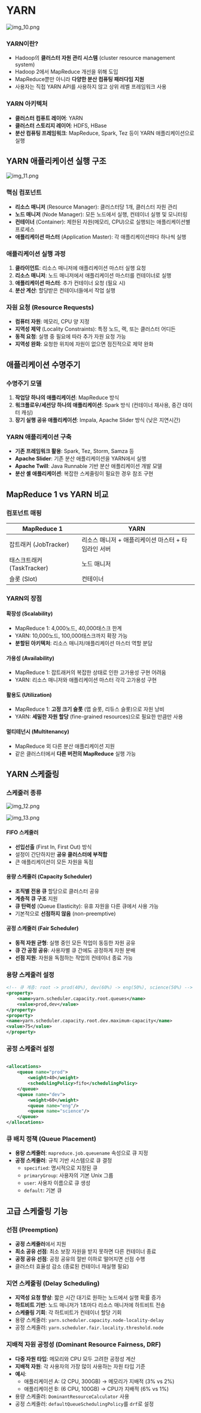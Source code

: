 # YARN

![img_10.png](img_10.png)

### YARN이란?

- Hadoop의 **클러스터 자원 관리 시스템** (cluster resource management system)
- Hadoop 2에서 MapReduce 개선을 위해 도입
- MapReduce뿐만 아니라 **다양한 분산 컴퓨팅 패러다임 지원**
- 사용자는 직접 YARN API를 사용하지 않고 상위 레벨 프레임워크 사용

### YARN 아키텍처

- **클러스터 컴퓨트 레이어**: YARN
- **클러스터 스토리지 레이어**: HDFS, HBase
- **분산 컴퓨팅 프레임워크**: MapReduce, Spark, Tez 등이 YARN 애플리케이션으로 실행

## YARN 애플리케이션 실행 구조

![img_11.png](img_11.png)

### 핵심 컴포넌트

- **리소스 매니저** (Resource Manager): 클러스터당 1개, 클러스터 자원 관리
- **노드 매니저** (Node Manager): 모든 노드에서 실행, 컨테이너 실행 및 모니터링
- **컨테이너** (Container): 제한된 자원(메모리, CPU)으로 실행되는 애플리케이션별 프로세스
- **애플리케이션 마스터** (Application Master): 각 애플리케이션마다 하나씩 실행

### 애플리케이션 실행 과정

1. **클라이언트**: 리소스 매니저에 애플리케이션 마스터 실행 요청
2. **리소스 매니저**: 노드 매니저에서 애플리케이션 마스터를 컨테이너로 실행
3. **애플리케이션 마스터**: 추가 컨테이너 요청 (필요 시)
4. **분산 계산**: 할당받은 컨테이너들에서 작업 실행

### 자원 요청 (Resource Requests)

- **컴퓨터 자원**: 메모리, CPU 양 지정
- **지역성 제약** (Locality Constraints): 특정 노드, 랙, 또는 클러스터 어디든
- **동적 요청**: 실행 중 필요에 따라 추가 자원 요청 가능
- **지역성 완화**: 요청한 위치에 자원이 없으면 점진적으로 제약 완화

## 애플리케이션 수명주기

### 수명주기 모델

1. **작업당 하나의 애플리케이션**: MapReduce 방식
2. **워크플로우/세션당 하나의 애플리케이션**: Spark 방식 (컨테이너 재사용, 중간 데이터 캐싱)
3. **장기 실행 공유 애플리케이션**: Impala, Apache Slider 방식 (낮은 지연시간)

### YARN 애플리케이션 구축

- **기존 프레임워크 활용**: Spark, Tez, Storm, Samza 등
- **Apache Slider**: 기존 분산 애플리케이션을 YARN에서 실행
- **Apache Twill**: Java Runnable 기반 분산 애플리케이션 개발 모델
- **분산 셸 애플리케이션**: 복잡한 스케줄링이 필요한 경우 참조 구현

## MapReduce 1 vs YARN 비교

### 컴포넌트 매핑

| MapReduce 1          | YARN                           |
|----------------------|--------------------------------|
| 잡트래커 (JobTracker)    | 리소스 매니저 + 애플리케이션 마스터 + 타임라인 서버 |
| 태스크트래커 (TaskTracker) | 노드 매니저                         |
| 슬롯 (Slot)            | 컨테이너                           |

### YARN의 장점

#### 확장성 (Scalability)

- MapReduce 1: 4,000노드, 40,000태스크 한계
- YARN: 10,000노드, 100,000태스크까지 확장 가능
- **분할된 아키텍처**: 리소스 매니저/애플리케이션 마스터 역할 분담

#### 가용성 (Availability)

- MapReduce 1: 잡트래커의 복잡한 상태로 인한 고가용성 구현 어려움
- YARN: 리소스 매니저와 애플리케이션 마스터 각각 고가용성 구현

#### 활용도 (Utilization)

- MapReduce 1: **고정 크기 슬롯** (맵 슬롯, 리듀스 슬롯)으로 자원 낭비
- YARN: **세밀한 자원 할당** (fine-grained resources)으로 필요한 만큼만 사용

#### 멀티테넌시 (Multitenancy)

- MapReduce 외 다른 분산 애플리케이션 지원
- 같은 클러스터에서 **다른 버전의 MapReduce** 실행 가능

## YARN 스케줄링

### 스케줄러 종류

![img_12.png](img_12.png)

![img_13.png](img_13.png)

#### FIFO 스케줄러

- **선입선출** (First In, First Out) 방식
- 설정이 간단하지만 **공유 클러스터에 부적합**
- 큰 애플리케이션이 모든 자원을 독점

#### 용량 스케줄러 (Capacity Scheduler)

- **조직별 전용 큐** 할당으로 클러스터 공유
- **계층적 큐 구조** 지원
- **큐 탄력성** (Queue Elasticity): 유휴 자원을 다른 큐에서 사용 가능
- 기본적으로 **선점하지 않음** (non-preemptive)

#### 공정 스케줄러 (Fair Scheduler)

- **동적 자원 균형**: 실행 중인 모든 작업이 동등한 자원 공유
- **큐 간 공정 공유**: 사용자별 큐 간에도 공정하게 자원 분배
- **선점 지원**: 자원을 독점하는 작업의 컨테이너 종료 가능

### 용량 스케줄러 설정

```xml
<!-- 큐 계층: root -> prod(40%), dev(60%) -> eng(50%), science(50%) -->
<property>
    <name>yarn.scheduler.capacity.root.queues</name>
    <value>prod,dev</value>
</property>
<property>
<name>yarn.scheduler.capacity.root.dev.maximum-capacity</name>
<value>75</value>
</property>
```

### 공정 스케줄러 설정

```xml

<allocations>
    <queue name="prod">
        <weight>40</weight>
        <schedulingPolicy>fifo</schedulingPolicy>
    </queue>
    <queue name="dev">
        <weight>60</weight>
        <queue name="eng"/>
        <queue name="science"/>
    </queue>
</allocations>
```

### 큐 배치 정책 (Queue Placement)

- **용량 스케줄러**: `mapreduce.job.queuename` 속성으로 큐 지정
- **공정 스케줄러**: 규칙 기반 시스템으로 큐 결정
    - `specified`: 명시적으로 지정된 큐
    - `primaryGroup`: 사용자의 기본 Unix 그룹
    - `user`: 사용자 이름으로 큐 생성
    - `default`: 기본 큐

## 고급 스케줄링 기능

### 선점 (Preemption)

- **공정 스케줄러**에서 지원
- **최소 공유 선점**: 최소 보장 자원을 받지 못하면 다른 컨테이너 종료
- **공정 공유 선점**: 공정 공유의 절반 이하로 떨어지면 선점 수행
- 클러스터 효율성 감소 (종료된 컨테이너 재실행 필요)

### 지연 스케줄링 (Delay Scheduling)

- **지역성 요청 향상**: 짧은 시간 대기로 원하는 노드에서 실행 확률 증가
- **하트비트 기반**: 노드 매니저가 1초마다 리소스 매니저에 하트비트 전송
- **스케줄링 기회**: 각 하트비트가 컨테이너 할당 기회
- 용량 스케줄러: `yarn.scheduler.capacity.node-locality-delay`
- 공정 스케줄러: `yarn.scheduler.fair.locality.threshold.node`

### 지배적 자원 공정성 (Dominant Resource Fairness, DRF)

- **다중 자원 타입**: 메모리와 CPU 모두 고려한 공정성 계산
- **지배적 자원**: 각 사용자의 가장 많이 사용하는 자원 타입 기준
- **예시**:
    - 애플리케이션 A: (2 CPU, 300GB) → 메모리가 지배적 (3% vs 2%)
    - 애플리케이션 B: (6 CPU, 100GB) → CPU가 지배적 (6% vs 1%)
- 용량 스케줄러: `DominantResourceCalculator` 사용
- 공정 스케줄러: `defaultQueueSchedulingPolicy`를 `drf`로 설정
